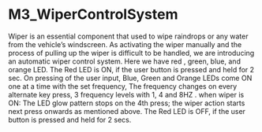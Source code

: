 # M3_WiperControlSystem

Wiper is an essential component that used to wipe raindrops or any water from the vehicle’s windscreen. As  activating the wiper manually and the process of pulling up the wiper is difficult to be handled, we are introducing an automatic wiper control system. Here  we have red , green, blue, and orange LED. The Red LED is ON, if the user button is pressed and held for 2 sec. On pressing of the user input, Blue, Green and Orange LEDs come ON one at a time with the set frequency, The frequency changes on every alternate key press, 3 frequency levels with 1, 4 and 8HZ . when wiper is ON: The LED glow pattern stops on the 4th press; the wiper action starts next press onwards as mentioned above. The Red LED is OFF, if the user button is pressed and held for 2 secs.
